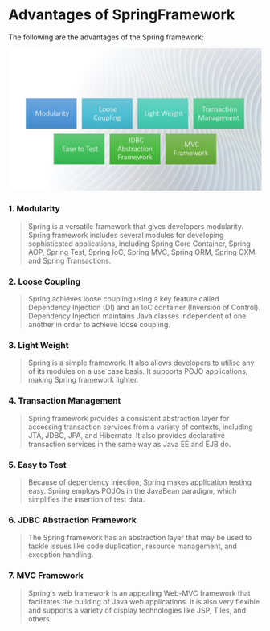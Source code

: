 # Advantages of SpringFramework

The following are the advantages of the Spring framework:

![Image](../images/AdvantagesOfSpring.jpg "Advantages Of Spring")

### 1. Modularity

> Spring is a versatile framework that gives developers modularity. Spring framework includes several modules for developing sophisticated applications, including Spring Core Container, Spring AOP, Spring Test, Spring IoC, Spring MVC, Spring ORM, Spring OXM, and Spring Transactions.

### 2. Loose Coupling

> Spring achieves loose coupling using a key feature called Dependency Injection (DI) and an IoC container (Inversion of Control). Dependency Injection maintains Java classes independent of one another in order to achieve loose coupling.

### 3. Light Weight

> Spring is a simple framework. It also allows developers to utilise any of its modules on a use case basis. It supports POJO applications, making Spring framework lighter.

### 4. Transaction Management

> Spring framework provides a consistent abstraction layer for accessing transaction services from a variety of contexts, including JTA, JDBC, JPA, and Hibernate. It also provides declarative transaction services in the same way as Java EE and EJB do.

### 5. Easy to Test

> Because of dependency injection, Spring makes application testing easy. Spring employs POJOs in the JavaBean paradigm, which simplifies the insertion of test data.

### 6. JDBC Abstraction Framework

> The Spring framework has an abstraction layer that may be used to tackle issues like code duplication, resource management, and exception handling.

### 7. MVC Framework

> Spring's web framework is an appealing Web-MVC framework that facilitates the building of Java web applications. It is also very flexible and supports a variety of display technologies like JSP, Tiles, and others.